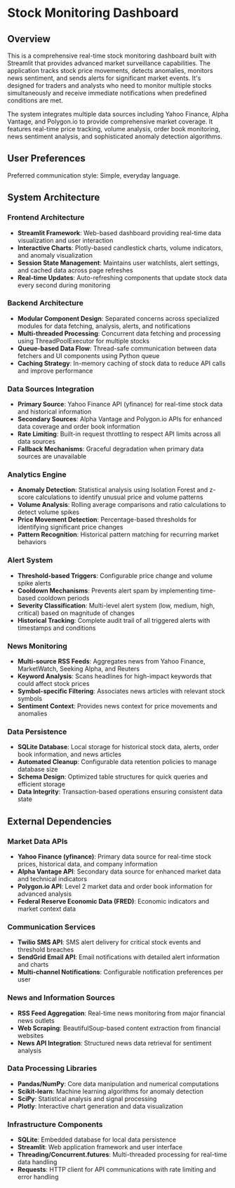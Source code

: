 # Stock Monitoring Dashboard

## Overview

This is a comprehensive real-time stock monitoring dashboard built with Streamlit that provides advanced market surveillance capabilities. The application tracks stock price movements, detects anomalies, monitors news sentiment, and sends alerts for significant market events. It's designed for traders and analysts who need to monitor multiple stocks simultaneously and receive immediate notifications when predefined conditions are met.

The system integrates multiple data sources including Yahoo Finance, Alpha Vantage, and Polygon.io to provide comprehensive market coverage. It features real-time price tracking, volume analysis, order book monitoring, news sentiment analysis, and sophisticated anomaly detection algorithms.

## User Preferences

Preferred communication style: Simple, everyday language.

## System Architecture

### Frontend Architecture
- **Streamlit Framework**: Web-based dashboard providing real-time data visualization and user interaction
- **Interactive Charts**: Plotly-based candlestick charts, volume indicators, and anomaly visualization
- **Session State Management**: Maintains user watchlists, alert settings, and cached data across page refreshes
- **Real-time Updates**: Auto-refreshing components that update stock data every second during monitoring

### Backend Architecture
- **Modular Component Design**: Separated concerns across specialized modules for data fetching, analysis, alerts, and notifications
- **Multi-threaded Processing**: Concurrent data fetching and processing using ThreadPoolExecutor for multiple stocks
- **Queue-based Data Flow**: Thread-safe communication between data fetchers and UI components using Python queue
- **Caching Strategy**: In-memory caching of stock data to reduce API calls and improve performance

### Data Sources Integration
- **Primary Source**: Yahoo Finance API (yfinance) for real-time stock data and historical information
- **Secondary Sources**: Alpha Vantage and Polygon.io APIs for enhanced data coverage and order book information
- **Rate Limiting**: Built-in request throttling to respect API limits across all data sources
- **Fallback Mechanisms**: Graceful degradation when primary data sources are unavailable

### Analytics Engine
- **Anomaly Detection**: Statistical analysis using Isolation Forest and z-score calculations to identify unusual price and volume patterns
- **Volume Analysis**: Rolling average comparisons and ratio calculations to detect volume spikes
- **Price Movement Detection**: Percentage-based thresholds for identifying significant price changes
- **Pattern Recognition**: Historical pattern matching for recurring market behaviors

### Alert System
- **Threshold-based Triggers**: Configurable price change and volume spike alerts
- **Cooldown Mechanisms**: Prevents alert spam by implementing time-based cooldown periods
- **Severity Classification**: Multi-level alert system (low, medium, high, critical) based on magnitude of changes
- **Historical Tracking**: Complete audit trail of all triggered alerts with timestamps and conditions

### News Monitoring
- **Multi-source RSS Feeds**: Aggregates news from Yahoo Finance, MarketWatch, Seeking Alpha, and Reuters
- **Keyword Analysis**: Scans headlines for high-impact keywords that could affect stock prices
- **Symbol-specific Filtering**: Associates news articles with relevant stock symbols
- **Sentiment Context**: Provides news context for price movements and anomalies

### Data Persistence
- **SQLite Database**: Local storage for historical stock data, alerts, order book information, and news articles
- **Automated Cleanup**: Configurable data retention policies to manage database size
- **Schema Design**: Optimized table structures for quick queries and efficient storage
- **Data Integrity**: Transaction-based operations ensuring consistent data state

## External Dependencies

### Market Data APIs
- **Yahoo Finance (yfinance)**: Primary data source for real-time stock prices, historical data, and company information
- **Alpha Vantage API**: Secondary data source for enhanced market data and technical indicators
- **Polygon.io API**: Level 2 market data and order book information for advanced analysis
- **Federal Reserve Economic Data (FRED)**: Economic indicators and market context data

### Communication Services
- **Twilio SMS API**: SMS alert delivery for critical stock events and threshold breaches
- **SendGrid Email API**: Email notifications with detailed alert information and charts
- **Multi-channel Notifications**: Configurable notification preferences per user

### News and Information Sources
- **RSS Feed Aggregation**: Real-time news monitoring from major financial news outlets
- **Web Scraping**: BeautifulSoup-based content extraction from financial websites
- **News API Integration**: Structured news data retrieval for sentiment analysis

### Data Processing Libraries
- **Pandas/NumPy**: Core data manipulation and numerical computations
- **Scikit-learn**: Machine learning algorithms for anomaly detection
- **SciPy**: Statistical analysis and signal processing
- **Plotly**: Interactive chart generation and data visualization

### Infrastructure Components
- **SQLite**: Embedded database for local data persistence
- **Streamlit**: Web application framework and user interface
- **Threading/Concurrent.futures**: Multi-threaded processing for real-time data handling
- **Requests**: HTTP client for API communications with rate limiting and error handling